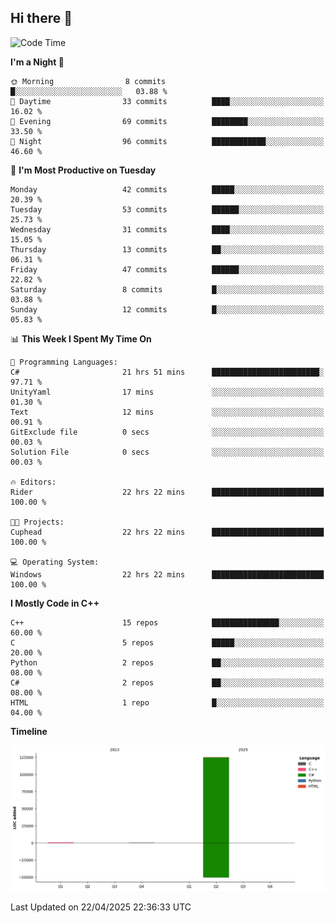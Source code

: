 ## Hi there 👋

<!--
**wxrstvrsn/wxrstvrsn** is a ✨ _special_ ✨ repository because its `README.md` (this file) appears on your GitHub profile.

Here are some ideas to get you started:

- 🔭 I’m currently working on ...
- 🌱 I’m currently learning ...
- 👯 I’m looking to collaborate on ...
- 🤔 I’m looking for help with ...
- 💬 Ask me about ...
- 📫 How to reach me: ...
- 😄 Pronouns: ...
- ⚡ Fun fact: ...
-->
<!--START_SECTION:waka-->
![Code Time](http://img.shields.io/badge/Code%20Time-35%20hrs%204%20mins-blue)

**I'm a Night 🦉** 

```text
🌞 Morning                8 commits           █░░░░░░░░░░░░░░░░░░░░░░░░   03.88 % 
🌆 Daytime                33 commits          ████░░░░░░░░░░░░░░░░░░░░░   16.02 % 
🌃 Evening                69 commits          ████████░░░░░░░░░░░░░░░░░   33.50 % 
🌙 Night                  96 commits          ████████████░░░░░░░░░░░░░   46.60 % 
```
📅 **I'm Most Productive on Tuesday** 

```text
Monday                   42 commits          █████░░░░░░░░░░░░░░░░░░░░   20.39 % 
Tuesday                  53 commits          ██████░░░░░░░░░░░░░░░░░░░   25.73 % 
Wednesday                31 commits          ████░░░░░░░░░░░░░░░░░░░░░   15.05 % 
Thursday                 13 commits          ██░░░░░░░░░░░░░░░░░░░░░░░   06.31 % 
Friday                   47 commits          ██████░░░░░░░░░░░░░░░░░░░   22.82 % 
Saturday                 8 commits           █░░░░░░░░░░░░░░░░░░░░░░░░   03.88 % 
Sunday                   12 commits          █░░░░░░░░░░░░░░░░░░░░░░░░   05.83 % 
```


📊 **This Week I Spent My Time On** 

```text
💬 Programming Languages: 
C#                       21 hrs 51 mins      ████████████████████████░   97.71 % 
UnityYaml                17 mins             ░░░░░░░░░░░░░░░░░░░░░░░░░   01.30 % 
Text                     12 mins             ░░░░░░░░░░░░░░░░░░░░░░░░░   00.91 % 
GitExclude file          0 secs              ░░░░░░░░░░░░░░░░░░░░░░░░░   00.03 % 
Solution File            0 secs              ░░░░░░░░░░░░░░░░░░░░░░░░░   00.03 % 

🔥 Editors: 
Rider                    22 hrs 22 mins      █████████████████████████   100.00 % 

🐱‍💻 Projects: 
Cuphead                  22 hrs 22 mins      █████████████████████████   100.00 % 

💻 Operating System: 
Windows                  22 hrs 22 mins      █████████████████████████   100.00 % 
```

**I Mostly Code in C++** 

```text
C++                      15 repos            ███████████████░░░░░░░░░░   60.00 % 
C                        5 repos             █████░░░░░░░░░░░░░░░░░░░░   20.00 % 
Python                   2 repos             ██░░░░░░░░░░░░░░░░░░░░░░░   08.00 % 
C#                       2 repos             ██░░░░░░░░░░░░░░░░░░░░░░░   08.00 % 
HTML                     1 repo              █░░░░░░░░░░░░░░░░░░░░░░░░   04.00 % 
```



**Timeline**

![Lines of Code chart](https://raw.githubusercontent.com/wxrstvrsn/wxrstvrsn/main/assets/bar_graph.png)


 Last Updated on 22/04/2025 22:36:33 UTC
<!--END_SECTION:waka-->
